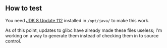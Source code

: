 How to test
-----------
You need [JDK 8 Update
112](http://www.oracle.com/technetwork/java/javase/downloads/java-archive-javase8-2177648.html#jdk-8u112-oth-JPR)
installed in `/opt/java/` to make this work.

As of this point, updates to glibc have already made these files useless; I'm
working on a way to generate them instead of checking them in to source
control.

